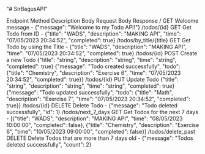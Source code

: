 "# SirBagusAPI" 

Endpoint	Method	Description	Body Request	Body Response
/	GET	Welcome message	-	{"message": "Welcome to my Todo API!"}
/todos/{id}	GET	Get Todo from ID	-	{"title": "WADS", "description": "MAKING API", "time": "07/05/2023 20:34:52", "completed": true}
/todos/by_title/{title}	GET	Get Todo by using the Title	-	{"title": "WADS", "description": "MAKING API", "time": "07/05/2023 20:34:52", "completed": true}
/todos/{id}	POST	Create a new Todo	{"title": "string", "description": "string", "time": "string", "completed": true}	{"message": "Todo created successfully", "todo": {"title": "Chemistry", "description": "Exercise 6", "time": "07/05/2023 20:34:52", "completed": true}}
/todos/{id}	PUT	Update Todo	{"title": "string", "description": "string", "time": "string", "completed": true}	{"message": "Todo updated successfully", "todo": {"title": "Math", "description": "Exercise 7", "time": "07/05/2023 20:34:52", "completed": true}}
/todos/{id}	DELETE	Delete Todo	-	{"message": "Todo deleted successfully", "id": 1}
/todos/next_7_days	GET	Get Todos for the next 7 days	-	[{"title": "WADS", "description": "MAKING API", "time": "08/05/2023 10:00:00", "completed": false}, {"title": "Chemistry", "description": "Exercise 6", "time": "10/05/2023 09:00:00", "completed": false}]
/todos/delete_past	DELETE	Delete Todos that are more than 7 days old	-	{"message": "Todos deleted successfully", "count": 2}
